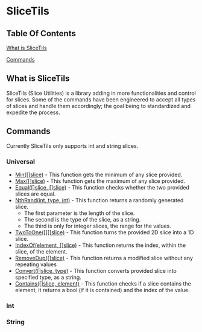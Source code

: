 # SliceTils

## Table Of Contents
[What is SliceTils](#WhatisSliceTils)

[Commands](#Commands)

## What is SliceTils
SliceTils (Slice Utilities) is a library adding in more functionalities and control for slices. Some of the commands have been engineered to accept all types of slices and handle them accordingly; the goal being to standardized and expedite the process.

## Commands
Currently SliceTils only supports int and string slices.

### Universal
 * [Min([]slice)](https://github.com/michaeldcanady/SliceTils/blob/main/SliceTils/SliceTils.go) - This function gets the minimum of any slice provided.
 * [Max([]slice)](https://github.com/michaeldcanady/SliceTils/blob/main/SliceTils/SliceTils.go) - This function gets the maximum of any slice provided.
 * [Equal([]slice, []slice)](https://github.com/michaeldcanady/SliceTils/blob/main/SliceTils/SliceTils.go) - This function checks whether the two provided slices are equal.
 * [NthRand(int, type, int)](https://github.com/michaeldcanady/SliceTils/blob/main/SliceTils/SliceTils.go) - This function returns a randomly generated slice.
    * The first parameter is the length of the slice.
    * The second is the type of the slice, as a string.
    * The third is only for integer slices, the range for the values.
 * [TwoToOne([][]slice)](https://github.com/michaeldcanady/SliceTils/blob/main/SliceTils/SliceTils.go) - This function turns the provided 2D slice into a 1D slice.
 * [IndexOf(element, []slice)](https://github.com/michaeldcanady/SliceTils/blob/main/SliceTils/SliceTils.go) - This function returns the index, within the slice, of the element.
 * [RemoveDup([]slice)](https://github.com/michaeldcanady/SliceTils/blob/main/SliceTils/SliceTils.go) - This function returns a modified slice without any repeating values
 * [Convert([]slice, type)](https://github.com/michaeldcanady/SliceTils/blob/main/SliceTils/SliceTils.go) - This function converts provided slice into specified type, as a string.
 * [Contains([]slice, element)](https://github.com/michaeldcanady/SliceTils/blob/main/SliceTils/SliceTils.go) - This function checks if a slice contains the element, it returns a bool (if it is contained) and the index of the value.

### Int

### String
